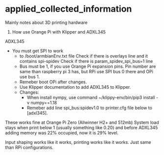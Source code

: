 # applied_collected_information
Mainly notes about 3D printing hardware

1. How use Orange Pi with Klipper and ADXL345


ADXL345
- You must get SPI to work
   - to /boot/armbianEnv.txt file
      Check if there is overlays line and it contains spi-spidev
      Check if there is param_spidev_spi_bus=1 line
   - Bus must be 1, if you use Orange Pi expansion pins. Pin number are same than raspberry pi 3 has, but RPi use SPI bus 0 there and OPi use bus 1.
   - Remeber boot OPi after changes.
   - Use Klipper documentation to add ADXL345 to Klipper.
   - Changes:
     - When install nympy, use command ~/klippy-env/bin/pip3 install -v numpy==1.18
     - Remeber add line spi_bus:spidev1.0 to printer.cfg file below to [adxl345].
     
 These works fine at Orange Pi Zero (Allwinner H2+ and 512mb)
 System load stays when print below 1 (usually something like 0.20) and before ADXL345 adding memory was 22% occupied, now it is 29% level.
 
 Input shaping works like it works, printing works like it works. Just same than RPi configurations.
 
